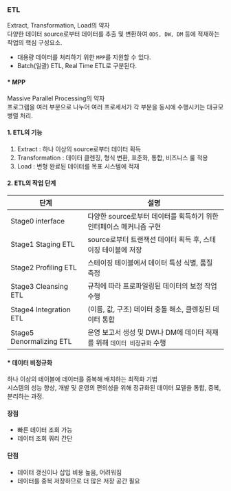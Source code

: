 ### ETL
Extract, Transformation, Load의 약자  
다양한 데이터 source로부터 데이터를 추출 및 변환하여 `ODS, DW, DM` 등에 적재하는 작업의 핵심 구성요소.  

- 대용량 데이터를 처리하기 위한 `MPP`를 지원할 수 있다.  
- Batch(일괄) ETL, Real Time ETL로 구분된다.  

#### * MPP
Massive Parallel Processing의 약자  
프로그램을 여러 부분으로 나누어 여러 프로세서가 각 부분을 동시에 수행시키는 대규모 병렬 처리.

#### 1. ETL의 기능
1) Extract : 하나 이상의 source로부터 데이터 획득
2) Transformation : 데이터 클렌징, 형식 변환, 표준화, 통합, 비즈니스 룰 적용
3) Load : 변형 완료된 데이터를 목표 시스템에 적재

#### 2. ETL의 작업 단계
|단계|설명|
|---|---|
|Stage0 interface|다양한 source로부터 데이터를 획득하기 위한 인터페이스 메커니즘 구현|
|Stage1 Staging ETL|source로부터 트랜잭션 데이터 획득 후, 스테이징 테이블에 저장|
|Stage2 Profiling ETL|스테이징 테이블에서 데이터 특성 식별, 품질 측정|
|Stage3 Cleansing ETL|규칙에 따라 프로파일링된 데이터의 보정 작업 수행|
|Stage4 Integration ETL|(이름, 값, 구조) 데이터 충돌 해소, 클렌징된 데이터 통합|
|Stage5 Denormalizing ETL|운영 보고서 생성 및 DW나 DM에 데이터 적재를 위해 `데이터 비정규화` 수행|


#### * 데이터 비정규화
하나 이상의 테이블에 데이터를 중복해 배치하는 최적화 기법  
시스템의 성능 향상, 개발 및 운영의 편의성을 위해 정규화된 데이터 모델을 통합, 중복, 분리하는 과정.

#### 장점
- 빠른 데이터 조회 가능
- 데이터 조회 쿼리 간단

#### 단점
- 데이터 갱신이나 삽입 비용 높음, 어려워짐
- 데이터를 중복 저장하므로 더 많은 저장 공간 필요
